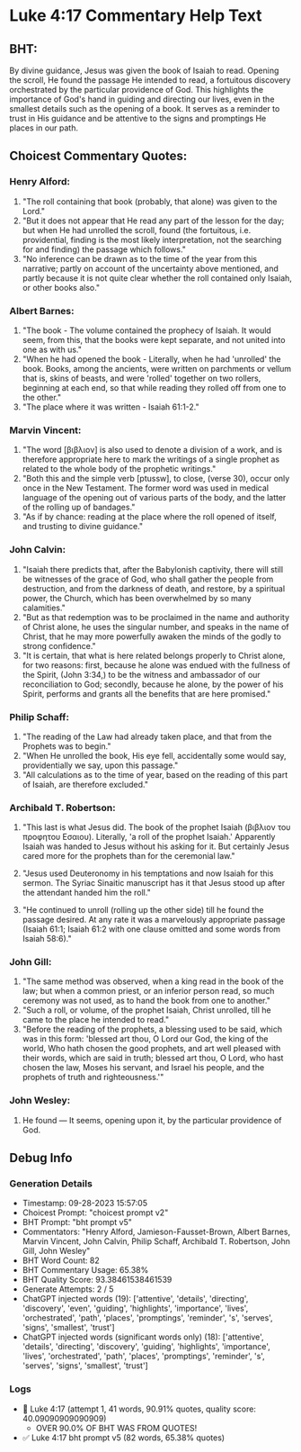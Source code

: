 # Luke 4:17 Commentary Help Text

## BHT:
By divine guidance, Jesus was given the book of Isaiah to read. Opening the scroll, He found the passage He intended to read, a fortuitous discovery orchestrated by the particular providence of God. This highlights the importance of God's hand in guiding and directing our lives, even in the smallest details such as the opening of a book. It serves as a reminder to trust in His guidance and be attentive to the signs and promptings He places in our path.

## Choicest Commentary Quotes:
### Henry Alford:
1. "The roll containing that book (probably, that alone) was given to the Lord."
2. "But it does not appear that He read any part of the lesson for the day; but when He had unrolled the scroll, found (the fortuitous, i.e. providential, finding is the most likely interpretation, not the searching for and finding) the passage which follows."
3. "No inference can be drawn as to the time of the year from this narrative; partly on account of the uncertainty above mentioned, and partly because it is not quite clear whether the roll contained only Isaiah, or other books also."

### Albert Barnes:
1. "The book - The volume contained the prophecy of Isaiah. It would seem, from this, that the books were kept separate, and not united into one as with us." 
2. "When he had opened the book - Literally, when he had 'unrolled' the book. Books, among the ancients, were written on parchments or vellum that is, skins of beasts, and were 'rolled' together on two rollers, beginning at each end, so that while reading they rolled off from one to the other."
3. "The place where it was written - Isaiah 61:1-2."

### Marvin Vincent:
1. "The word [βιβλιον] is also used to denote a division of a work, and is therefore appropriate here to mark the writings of a single prophet as related to the whole body of the prophetic writings."
2. "Both this and the simple verb [ptussw], to close, (verse 30), occur only once in the New Testament. The former word was used in medical language of the opening out of various parts of the body, and the latter of the rolling up of bandages."
3. "As if by chance: reading at the place where the roll opened of itself, and trusting to divine guidance."

### John Calvin:
1. "Isaiah there predicts that, after the Babylonish captivity, there will still be witnesses of the grace of God, who shall gather the people from destruction, and from the darkness of death, and restore, by a spiritual power, the Church, which has been overwhelmed by so many calamities."
2. "But as that redemption was to be proclaimed in the name and authority of Christ alone, he uses the singular number, and speaks in the name of Christ, that he may more powerfully awaken the minds of the godly to strong confidence."
3. "It is certain, that what is here related belongs properly to Christ alone, for two reasons: first, because he alone was endued with the fullness of the Spirit, (John 3:34,) to be the witness and ambassador of our reconciliation to God; secondly, because he alone, by the power of his Spirit, performs and grants all the benefits that are here promised."

### Philip Schaff:
1. "The reading of the Law had already taken place, and that from the Prophets was to begin."
2. "When He unrolled the book, His eye fell, accidentally some would say,  providentially we say, upon this passage."
3. "All calculations as to the time of year, based on the reading of this part of Isaiah, are therefore excluded."

### Archibald T. Robertson:
1. "This last is what Jesus did. The book of the prophet Isaiah (βιβλιον του προφητου Εσαιου). Literally, 'a roll of the prophet Isaiah.' Apparently Isaiah was handed to Jesus without his asking for it. But certainly Jesus cared more for the prophets than for the ceremonial law."
 
2. "Jesus used Deuteronomy in his temptations and now Isaiah for this sermon. The Syriac Sinaitic manuscript has it that Jesus stood up after the attendant handed him the roll."
3. "He continued to unroll (rolling up the other side) till he found the passage desired. At any rate it was a marvelously appropriate passage (Isaiah 61:1; Isaiah 61:2 with one clause omitted and some words from Isaiah 58:6)."

### John Gill:
1. "The same method was observed, when a king read in the book of the law; but when a common priest, or an inferior person read, so much ceremony was not used, as to hand the book from one to another."
2. "Such a roll, or volume, of the prophet Isaiah, Christ unrolled, till he came to the place he intended to read."
3. "Before the reading of the prophets, a blessing used to be said, which was in this form: 'blessed art thou, O Lord our God, the king of the world, Who hath chosen the good prophets, and art well pleased with their words, which are said in truth; blessed art thou, O Lord, who hast chosen the law, Moses his servant, and Israel his people, and the prophets of truth and righteousness.'"

### John Wesley:
1. He found — It seems, opening upon it, by the particular providence of God.


## Debug Info
### Generation Details
- Timestamp: 09-28-2023 15:57:05
- Choicest Prompt: "choicest prompt v2"
- BHT Prompt: "bht prompt v5"
- Commentators: "Henry Alford, Jamieson-Fausset-Brown, Albert Barnes, Marvin Vincent, John Calvin, Philip Schaff, Archibald T. Robertson, John Gill, John Wesley"
- BHT Word Count: 82
- BHT Commentary Usage: 65.38%
- BHT Quality Score: 93.38461538461539
- Generate Attempts: 2 / 5
- ChatGPT injected words (19):
	['attentive', 'details', 'directing', 'discovery', 'even', 'guiding', 'highlights', 'importance', 'lives', 'orchestrated', 'path', 'places', 'promptings', 'reminder', 's', 'serves', 'signs', 'smallest', 'trust']
- ChatGPT injected words (significant words only) (18):
	['attentive', 'details', 'directing', 'discovery', 'guiding', 'highlights', 'importance', 'lives', 'orchestrated', 'path', 'places', 'promptings', 'reminder', 's', 'serves', 'signs', 'smallest', 'trust']

### Logs
- 🔄 Luke 4:17 (attempt 1, 41 words, 90.91% quotes, quality score: 40.09090909090909) 
	- OVER 90.0% OF BHT WAS FROM QUOTES!
- ✅ Luke 4:17 bht prompt v5 (82 words, 65.38% quotes)